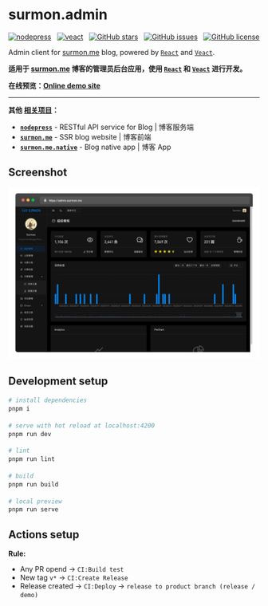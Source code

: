 # surmon.admin

[![nodepress](https://raw.githubusercontent.com/surmon-china/nodepress/main/badge.svg)](https://github.com/surmon-china/nodepress)
&nbsp;
[![veact](https://img.shields.io/badge/WITH-VEACT-42a97a?style=for-the-badge&labelColor=35495d)](https://github.com/veactjs/veact)
&nbsp;
[![GitHub stars](https://img.shields.io/github/stars/surmon-china/surmon.admin.svg?style=for-the-badge)](https://github.com/surmon-china/surmon.admin/stargazers)
&nbsp;
[![GitHub issues](https://img.shields.io/github/issues/surmon-china/surmon.admin.svg?style=for-the-badge)](https://github.com/surmon-china/surmon.admin/issues)
&nbsp;
[![GitHub license](https://img.shields.io/github/license/surmon-china/surmon.admin.svg?style=for-the-badge)](/LICENSE)

Admin client for [surmon.me](https://github.com/surmon-china/surmon.me) blog, powered by [`React`](https://github.com/facebook/react) and [`Veact`](https://github.com/veactjs/veact).

**适用于 [surmon.me](https://github.com/surmon-china/surmon.me) 博客的管理员后台应用，使用 [`React`](https://github.com/facebook/react) 和 [`Veact`](https://github.com/veactjs/veact) 进行开发。**

**在线预览：[Online demo site](https://github.surmon.me/surmon.admin)**

---

**其他 [相关项目](https://github.com/stars/surmon-china/lists/surmon-me)：**

- **[`nodepress`](https://github.com/surmon-china/nodepress)** - RESTful API service for Blog | 博客服务端
- **[`surmon.me`](https://github.com/surmon-china/surmon.me)** - SSR blog website | 博客前端
- **[`surmon.me.native`](https://github.com/surmon-china/surmon.me.native)** - Blog native app | 博客 App

## Screenshot

![](/screenhots/dashboard.png)

## Development setup

```bash
# install dependencies
pnpm i

# serve with hot reload at localhost:4200
pnpm run dev

# lint
pnpm run lint

# build
pnpm run build

# local preview
pnpm run serve
```

## Actions setup

**Rule:**

- Any PR opend → `CI:Build test`
- New tag `v*` → `CI:Create Release`
- Release created → `CI:Deploy` → `release to product branch (release / demo)`
